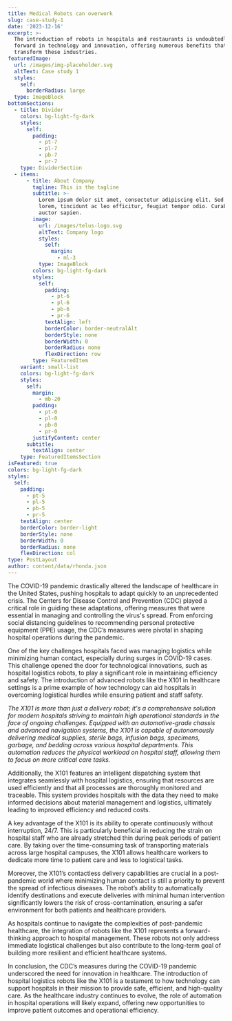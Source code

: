 ```yaml
---
title: Medical Robots can overwork
slug: case-study-1
date: '2023-12-16'
excerpt: >-
  The introduction of robots in hospitals and restaurants is undoubtedly a step
  forward in technology and innovation, offering numerous benefits that can
  transform these industries. 
featuredImage:
  url: /images/img-placeholder.svg
  altText: Case study 1
  styles:
    self:
      borderRadius: large
  type: ImageBlock
bottomSections:
  - title: Divider
    colors: bg-light-fg-dark
    styles:
      self:
        padding:
          - pt-7
          - pl-7
          - pb-7
          - pr-7
    type: DividerSection
  - items:
      - title: About Company
        tagline: This is the tagline
        subtitle: >-
          Lorem ipsum dolor sit amet, consectetur adipiscing elit. Sed ante
          lorem, tincidunt ac leo efficitur, feugiat tempor odio. Curabitur at
          auctor sapien.
        image:
          url: /images/telus-logo.svg
          altText: Company logo
          styles:
            self:
              margin:
                - ml-3
          type: ImageBlock
        colors: bg-light-fg-dark
        styles:
          self:
            padding:
              - pt-6
              - pl-6
              - pb-6
              - pr-6
            textAlign: left
            borderColor: border-neutralAlt
            borderStyle: none
            borderWidth: 0
            borderRadius: none
            flexDirection: row
        type: FeaturedItem
    variant: small-list
    colors: bg-light-fg-dark
    styles:
      self:
        margin:
          - mb-20
        padding:
          - pt-0
          - pl-0
          - pb-0
          - pr-0
        justifyContent: center
      subtitle:
        textAlign: center
    type: FeaturedItemsSection
isFeatured: true
colors: bg-light-fg-dark
styles:
  self:
    padding:
      - pt-5
      - pl-5
      - pb-5
      - pr-5
    textAlign: center
    borderColor: border-light
    borderStyle: none
    borderWidth: 0
    borderRadius: none
    flexDirection: col
type: PostLayout
author: content/data/rhonda.json
---
```

The COVID-19 pandemic drastically altered the landscape of healthcare in the United States, pushing hospitals to adapt quickly to an unprecedented crisis. The Centers for Disease Control and Prevention (CDC) played a critical role in guiding these adaptations, offering measures that were essential in managing and controlling the virus's spread. From enforcing social distancing guidelines to recommending personal protective equipment (PPE) usage, the CDC’s measures were pivotal in shaping hospital operations during the pandemic.

One of the key challenges hospitals faced was managing logistics while minimizing human contact, especially during surges in COVID-19 cases. This challenge opened the door for technological innovations, such as hospital logistics robots, to play a significant role in maintaining efficiency and safety. The introduction of advanced robots like the X101 in healthcare settings is a prime example of how technology can aid hospitals in overcoming logistical hurdles while ensuring patient and staff safety.

*The X101 is more than just a delivery robot; it's a comprehensive solution for modern hospitals striving to maintain high operational standards in the face of ongoing challenges. Equipped with an automotive-grade chassis and advanced navigation systems, the X101 is capable of autonomously delivering medical supplies, sterile bags, infusion bags, specimens, garbage, and bedding across various hospital departments. This automation reduces the physical workload on hospital staff, allowing them to focus on more critical care tasks.*

Additionally, the X101 features an intelligent dispatching system that integrates seamlessly with hospital logistics, ensuring that resources are used efficiently and that all processes are thoroughly monitored and traceable. This system provides hospitals with the data they need to make informed decisions about material management and logistics, ultimately leading to improved efficiency and reduced costs.

A key advantage of the X101 is its ability to operate continuously without interruption, 24/7. This is particularly beneficial in reducing the strain on hospital staff who are already stretched thin during peak periods of patient care. By taking over the time-consuming task of transporting materials across large hospital campuses, the X101 allows healthcare workers to dedicate more time to patient care and less to logistical tasks.

Moreover, the X101’s contactless delivery capabilities are crucial in a post-pandemic world where minimizing human contact is still a priority to prevent the spread of infectious diseases. The robot’s ability to automatically identify destinations and execute deliveries with minimal human intervention significantly lowers the risk of cross-contamination, ensuring a safer environment for both patients and healthcare providers.

As hospitals continue to navigate the complexities of post-pandemic healthcare, the integration of robots like the X101 represents a forward-thinking approach to hospital management. These robots not only address immediate logistical challenges but also contribute to the long-term goal of building more resilient and efficient healthcare systems.

In conclusion, the CDC’s measures during the COVID-19 pandemic underscored the need for innovation in healthcare. The introduction of hospital logistics robots like the X101 is a testament to how technology can support hospitals in their mission to provide safe, efficient, and high-quality care. As the healthcare industry continues to evolve, the role of automation in hospital operations will likely expand, offering new opportunities to improve patient outcomes and operational efficiency.
